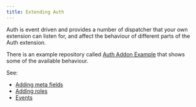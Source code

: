 ```yaml
---
title: Extending Auth
---
```


Auth is event driven and provides a number of dispatcher that your own
extension can listen for, and affect the behaviour of different parts of the
Auth extension. 

There is an example repository called [Auth Addon Example](https://github.com/BoltAuth/addon-example) 
that shows some of the available behaviour.

See:
  * [Adding meta fields](adding-meta-fields.md)
  * [Adding roles](adding-roles.md)
  * [Events](events.md)
